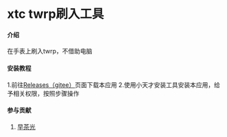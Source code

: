 # xtc twrp刷入工具

#### 介绍
在手表上刷入twrp，不借助电脑

#### 安装教程

1.前往[Releases（gitee）](https://gitee.com/ReXWear/xtc-twrp-flash/releases/tag/1.0.0)页面下载本应用
2.使用小天才安装工具安装本应用，给予相关权限，按照步骤操作



#### 参与贡献

1.   [早茶光](https://space.bilibili.com/1268760897)
